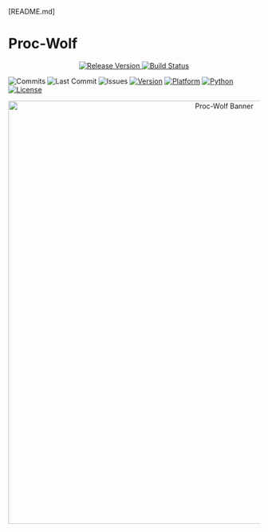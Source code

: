 [README.md]

# Proc-Wolf

<p align="center">
  <a href="https://github.com/whisprer/proc-wolf/releases"> 
    <img src="https://img.shields.io/github/v/release/whisprer/proc-wolf?color=4CAF50&label=release" alt="Release Version"> 
  </a>
  <a href="https://github.com/whisprer/proc-wolf/actions"> 
    <img src="https://img.shields.io/github/actions/workflow/status/whisprer/proc-wolf/lint-and-plot.yml?label=build" alt="Build Status"> 
  </a>
</p>

![Commits](https://img.shields.io/github/commit-activity/m/whisprer/proc-wolf?label=commits) 
![Last Commit](https://img.shields.io/github/last-commit/whisprer/proc-wolf) 
![Issues](https://img.shields.io/github/issues/whisprer/proc-wolf) 
[![Version](https://img.shields.io/badge/version-3.1.1-blue.svg)](https://github.com/whisprer/proc-wolf) 
[![Platform](https://img.shields.io/badge/platform-Windows%2010%2F11-lightgrey.svg)](https://www.microsoft.com/windows)
[![Python](https://img.shields.io/badge/python-3.8%2B-blue.svg)](https://www.python.org)
[![License](https://img.shields.io/badge/license-MIT-green.svg)](LICENSE)

<p align="center">
  <img src="proc-wolf-banner.png" width="850" alt="Proc-Wolf Banner">
